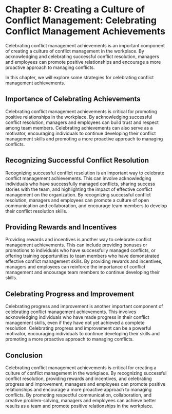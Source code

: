 Chapter 8: Creating a Culture of Conflict Management: Celebrating Conflict Management Achievements
==================================================================================================

Celebrating conflict management achievements is an important component of creating a culture of conflict management in the workplace. By acknowledging and celebrating successful conflict resolution, managers and employees can promote positive relationships and encourage a more proactive approach to managing conflicts.

In this chapter, we will explore some strategies for celebrating conflict management achievements.

Importance of Celebrating Achievements
--------------------------------------

Celebrating conflict management achievements is critical for promoting positive relationships in the workplace. By acknowledging successful conflict resolution, managers and employees can build trust and respect among team members. Celebrating achievements can also serve as a motivator, encouraging individuals to continue developing their conflict management skills and promoting a more proactive approach to managing conflicts.

Recognizing Successful Conflict Resolution
------------------------------------------

Recognizing successful conflict resolution is an important way to celebrate conflict management achievements. This can involve acknowledging individuals who have successfully managed conflicts, sharing success stories with the team, and highlighting the impact of effective conflict management on the organization. By recognizing successful conflict resolution, managers and employees can promote a culture of open communication and collaboration, and encourage team members to develop their conflict resolution skills.

Providing Rewards and Incentives
--------------------------------

Providing rewards and incentives is another way to celebrate conflict management achievements. This can include providing bonuses or promotions to individuals who have successfully managed conflicts, or offering training opportunities to team members who have demonstrated effective conflict management skills. By providing rewards and incentives, managers and employees can reinforce the importance of conflict management and encourage team members to continue developing their skills.

Celebrating Progress and Improvement
------------------------------------

Celebrating progress and improvement is another important component of celebrating conflict management achievements. This involves acknowledging individuals who have made progress in their conflict management skills, even if they have not yet achieved a complete resolution. Celebrating progress and improvement can be a powerful motivator, encouraging individuals to continue developing their skills and promoting a more proactive approach to managing conflicts.

Conclusion
----------

Celebrating conflict management achievements is critical for creating a culture of conflict management in the workplace. By recognizing successful conflict resolution, providing rewards and incentives, and celebrating progress and improvement, managers and employees can promote positive relationships and encourage a more proactive approach to managing conflicts. By promoting respectful communication, collaboration, and creative problem-solving, managers and employees can achieve better results as a team and promote positive relationships in the workplace.

